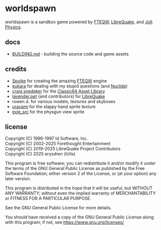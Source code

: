 # worldspawn

worldspawn is a sandbox game powered by [FTEQW](https://www.fteqw.org/),
[LibreQuake](https://github.com/lavenderdotpet/LibreQuake), and
[Jolt Physics](https://github.com/jrouwe/JoltPhysics).

## docs

- [BUILDING.md](./BUILDING.md) - building the source code and game assets

## credits

- [Spoike](https://triptohell.info/) for creating the amazing [FTEQW](https://www.fteqw.org/) engine
- [eukara](https://frag-net.com/) for dealing with my stupid questions (and [Nuclide](https://github.com/VeraVisions/nuclide/))
- [craig snedeker](https://craigsnedeker.tumblr.com/) for the [Classic64 Asset Library](https://craigsnedeker.itch.io/classic64-asset-library)
- [lavender.pet](https://github.com/lavenderdotpet/) (and contributors) for [LibreQuake](https://github.com/lavenderdotpet/LibreQuake)
- rowen d. for various models, textures and skyboxes
- [urayami](https://urayami.online/) for the slappy hand sprite texture
- [evie_src](https://eviesrc.neocities.org/) for the physgun view sprite

## license

Copyright (C) 1996-1997 Id Software, Inc.\
Copyright (C) 2002-2025 Forethought Entertainment\
Copyright (C) 2019-2025 LibreQuake Project Contributors\
Copyright (C) 2025 erysdren (it/its)

This program is free software; you can redistribute it and/or
modify it under the terms of the GNU General Public License
as published by the Free Software Foundation; either version 2
of the License, or (at your option) any later version.

This program is distributed in the hope that it will be useful,
but WITHOUT ANY WARRANTY; without even the implied warranty of
MERCHANTABILITY or FITNESS FOR A PARTICULAR PURPOSE.

See the GNU General Public License for more details.

You should have received a copy of the GNU General Public License
along with this program; if not, see https://www.gnu.org/licenses/
